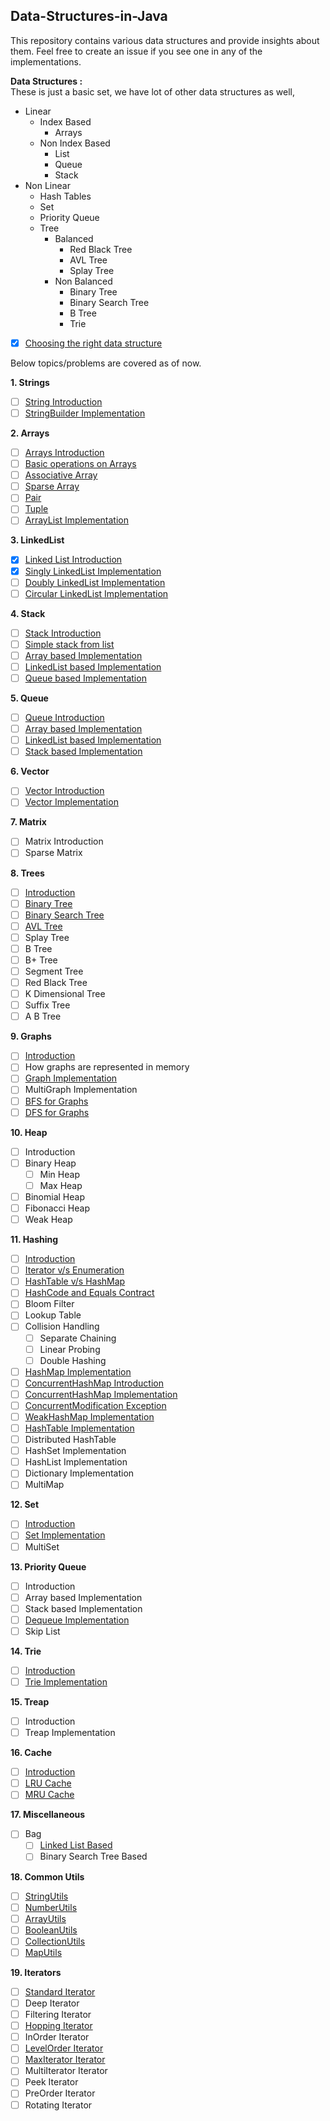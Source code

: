 ## Data-Structures-in-Java
This repository contains various data structures and provide insights about them. Feel free to create an issue if you see one in any of the implementations.

**Data Structures :**  
These is just a basic set, we have lot of other data structures as well,
- Linear
    - Index Based
        - Arrays
    - Non Index Based
        - List
        - Queue
        - Stack
- Non Linear
    - Hash Tables
    - Set
    - Priority Queue
    - Tree
        - Balanced
            - Red Black Tree
            - AVL Tree
            - Splay Tree
        - Non Balanced
            - Binary Tree
            - Binary Search Tree
            - B Tree
            - Trie

- [X] [Choosing the right data structure]()

Below topics/problems are covered as of now.  

**1. Strings** 
- [ ] [String Introduction]()
- [ ] [StringBuilder Implementation]()

**2. Arrays**
- [ ] [Arrays Introduction]()
- [ ] [Basic operations on Arrays]()
- [ ] [Associative Array]()
- [ ] [Sparse Array]()
- [ ] [Pair]()
- [ ] [Tuple]()
- [ ] [ArrayList Implementation]()

**3. LinkedList**    
- [X] [Linked List Introduction]()
- [X] [Singly LinkedList Implementation]()
- [ ] [Doubly LinkedList Implementation]()
- [ ] [Circular LinkedList Implementation]()

**4. Stack**
- [ ] [Stack Introduction]()
- [ ] [Simple stack from list]()
- [ ] [Array based Implementation]()
- [ ] [LinkedList based Implementation]()
- [ ] [Queue based Implementation]() 

**5. Queue**
- [ ] [Queue Introduction]()
- [ ] [Array based Implementation]()
- [ ] [LinkedList based Implementation]() 
- [ ] [Stack based Implementation]()

**6. Vector**
- [ ] [Vector Introduction]()
- [ ] [Vector Implementation]()

**7. Matrix**
- [ ] Matrix Introduction
- [ ] Sparse Matrix

**8. Trees**
- [ ] [Introduction]()
- [ ] [Binary Tree]()
- [ ] [Binary Search Tree]()
- [ ] [AVL Tree]()
- [ ] Splay Tree
- [ ] B Tree
- [ ] B+ Tree
- [ ] Segment Tree
- [ ] Red Black Tree
- [ ] K Dimensional Tree
- [ ] Suffix Tree
- [ ] A B Tree

**9. Graphs**
- [ ] [Introduction]()
- [ ] How graphs are represented in memory
- [ ] [Graph Implementation]()
- [ ] MultiGraph Implementation
- [ ] [BFS for Graphs]()
- [ ] [DFS for Graphs]()

**10. Heap**
- [ ] Introduction
- [ ] Binary Heap
    - [ ] Min Heap
    - [ ] Max Heap
- [ ] Binomial Heap
- [ ] Fibonacci Heap 
- [ ] Weak Heap

**11. Hashing**
- [ ] [Introduction]()
- [ ] [Iterator v/s Enumeration]()
- [ ] [HashTable v/s HashMap]()
- [ ] [HashCode and Equals Contract]()
- [ ] Bloom Filter
- [ ] Lookup Table
- [ ] Collision Handling
    - [ ] Separate Chaining
    - [ ] Linear Probing
    - [ ] Double Hashing 
- [ ] [HashMap Implementation]()
- [ ] [ConcurrentHashMap Introduction]()
- [ ] [ConcurrentHashMap Implementation]()
- [ ] [ConcurrentModification Exception]()
- [ ] [WeakHashMap Implementation]()
- [ ] [HashTable Implementation]()
- [ ] Distributed HashTable
- [ ] HashSet Implementation
- [ ] HashList Implementation
- [ ] Dictionary Implementation
- [ ] MultiMap

**12. Set**
- [ ] [Introduction]()
- [ ] [Set Implementation]()
- [ ] MultiSet

**13. Priority Queue**
- [ ] Introduction
- [ ] Array based Implementation
- [ ] Stack based Implementation 
- [ ] [Dequeue Implementation]()
- [ ] Skip List

**14. Trie**
- [ ] [Introduction]()
- [ ] [Trie Implementation]()

**15. Treap**
- [ ] Introduction
- [ ] Treap Implementation

**16. Cache**
- [ ] [Introduction]()
- [ ] [LRU Cache]()
- [ ] [MRU Cache]()

**17. Miscellaneous**
- [ ] Bag
	- [ ] [Linked List Based]()
	- [ ] Binary Search Tree Based

**18. Common Utils**
- [ ] [StringUtils]()
- [ ] [NumberUtils]()
- [ ] [ArrayUtils]()
- [ ] [BooleanUtils]()
- [ ] [CollectionUtils]()
- [ ] [MapUtils]()

**19. Iterators**
- [ ] [Standard Iterator]()
- [ ] Deep Iterator
- [ ] Filtering Iterator
- [ ] [Hopping Iterator]()
- [ ] InOrder Iterator
- [ ] [LevelOrder Iterator]()
- [ ] [MaxIterator Iterator]()
- [ ] MultiIterator Iterator
- [ ] Peek Iterator
- [ ] PreOrder Iterator
- [ ] Rotating Iterator
